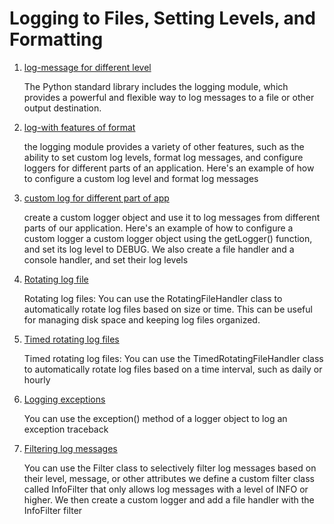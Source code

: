 # Logging to Files, Setting Levels, and Formatting

1. [log-message for different level](log-message.py)

    The Python standard library includes the logging module, which provides a powerful and flexible way to log messages to a file or other output destination.

2. [log-with features of format](log-formating.py)

     the logging module provides a variety of other features, such as the ability to set custom log levels, format log messages, and configure loggers for different parts of an application. Here's an example of how to configure a custom log level and format log messages

3. [custom log for different part of app](custom-log.py)

      create a custom logger object and use it to log messages from different parts of our application. Here's an example of how to configure a custom logger
      a custom logger object using the getLogger() function, and set its log level to DEBUG. We also create a file handler and a console handler, and set their log levels

4. [Rotating log file](Rotating-log-file.py)

    Rotating log files: You can use the RotatingFileHandler class to automatically rotate log files based on size or time. This can be useful for managing disk space and keeping log files organized.

5. [Timed rotating log files](Time-Rotating-log.py)

    Timed rotating log files: You can use the TimedRotatingFileHandler class to automatically rotate log files based on a time interval, such as daily or hourly

6. [Logging exceptions](logging-exceptions.py)

    You can use the exception() method of a logger object to log an exception traceback

7. [Filtering log messages](Filtering-log-messages.py)

    You can use the Filter class to selectively filter log messages based on their level, message, or other attributes
    we define a custom filter class called InfoFilter that only allows log messages with a level of INFO or higher. We then create a custom logger and add a file handler with the InfoFilter filter
